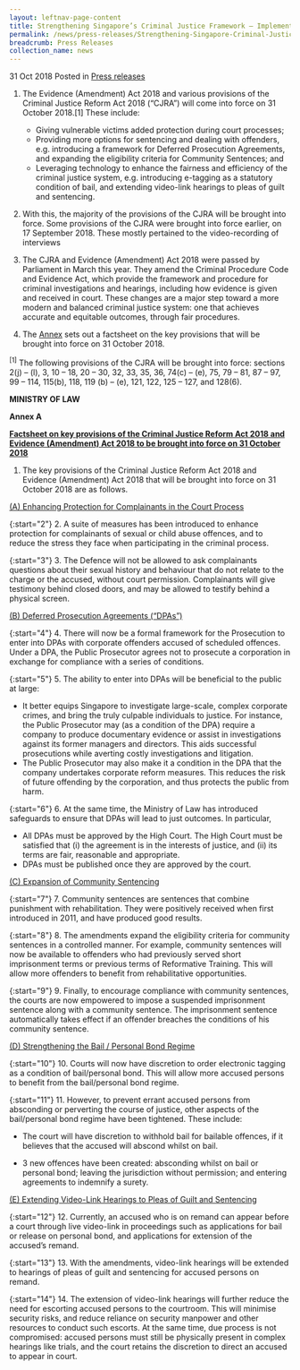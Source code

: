 ```yaml
---
layout: leftnav-page-content
title: Strengthening Singapore’s Criminal Justice Framework – Implementation of Criminal Justice Reform Act 2018 and Evidence (Amendment) Act 2018 Provisions
permalink: /news/press-releases/Strengthening-Singapore-Criminal-Justice-Framework-Implementation-of-Criminal-Justice-Reform-Act-2018-and-Evidence-Amendment-Act-2018-Provisions
breadcrumb: Press Releases
collection_name: news
---
```


31 Oct 2018 Posted in [Press releases](/news/press-releases)

1.  The Evidence (Amendment) Act 2018 and various provisions of the Criminal Justice Reform Act 2018 (“CJRA”) will come into force on 31 October 2018.[1] These include:
    * Giving vulnerable victims added protection during court processes;
    * Providing more options for sentencing and dealing with offenders, e.g. introducing a framework for Deferred Prosecution Agreements, and expanding the eligibility criteria for Community Sentences; and
    * Leveraging technology to enhance the fairness and efficiency of the criminal justice system, e.g. introducing e-tagging as a statutory condition of bail, and extending video-link hearings to pleas of guilt and sentencing.

2. With this, the majority of the provisions of the CJRA will be brought into force. Some provisions of the CJRA were brought into force earlier, on 17 September 2018. These mostly pertained to the video-recording of interviews

3. The CJRA and Evidence (Amendment) Act 2018 were passed by Parliament in March this year. They amend the Criminal Procedure Code and Evidence Act, which provide the framework and procedure for criminal investigations and hearings, including how evidence is given and received in court. These changes are a major step toward a more modern and balanced criminal justice system: one that achieves accurate and equitable outcomes, through fair procedures.

4. The <u>Annex</u> sets out a factsheet on the key provisions that will be brought into force on 31 October 2018.

<sup>[1]</sup> The following provisions of the CJRA will be brought into force: sections 2(j) – (l), 3, 10 – 18, 20 – 30, 32, 33, 35, 36, 74(c) – (e), 75, 79 – 81, 87 – 97, 99 – 114, 115(b), 118, 119 (b) – (e), 121, 122, 125 – 127, and 128(6).

**MINISTRY OF LAW**

**Annex A**

**<u>Factsheet on key provisions of the Criminal Justice Reform Act 2018 and Evidence (Amendment) Act 2018 to be brought into force on 31 October 2018</u>** 

1. The key provisions of the Criminal Justice Reform Act 2018 and Evidence (Amendment) Act 2018 that will be brought into force on 31 October 2018 are as follows.

<u>(A) Enhancing Protection for Complainants in the Court Process</u>

{:start="2"}
2. A suite of measures has been introduced to enhance protection for complainants of sexual or child abuse offences, and to reduce the stress they face when participating in the criminal process.

{:start="3"}
3. The Defence will not be allowed to ask complainants questions about their sexual history and behaviour that do not relate to the charge or the accused, without court permission. Complainants will give testimony behind closed doors, and may be allowed to testify behind a physical screen.

<u>(B) Deferred Prosecution Agreements (“DPAs”)</u>

{:start="4"}
4. There will now be a formal framework for the Prosecution to enter into DPAs with corporate offenders accused of scheduled offences. Under a DPA, the Public Prosecutor agrees not to prosecute a corporation in exchange for compliance with a series of conditions.

{:start="5"}
5. The ability to enter into DPAs will be beneficial to the public at large:

* It better equips Singapore to investigate large-scale, complex corporate crimes, and bring the truly culpable individuals to justice. For instance, the Public Prosecutor may (as a condition of the DPA) require a company to produce documentary evidence or assist in investigations against its former managers and directors. This aids successful prosecutions while averting costly investigations and litigation.
* The Public Prosecutor may also make it a condition in the DPA that the company undertakes corporate reform measures. This reduces the risk of future offending by the corporation, and thus protects the public from harm.

{:start="6"}
6. At the same time, the Ministry of Law has introduced safeguards to ensure that DPAs will lead to just outcomes. In particular,

* All DPAs must be approved by the High Court. The High Court must be satisfied that (i) the agreement is in the interests of justice, and (ii) its terms are fair, reasonable and appropriate.
* DPAs must be published once they are approved by the court.

<u>(C) Expansion of Community Sentencing</u>

{:start="7"}
7. Community sentences are sentences that combine punishment with rehabilitation. They were positively received when first introduced in 2011, and have produced good results.

{:start="8"}
8. The amendments expand the eligibility criteria for community sentences in a controlled manner. For example, community sentences will now be available to offenders who had previously served short imprisonment terms or previous terms of Reformative Training. This will allow more offenders to benefit from rehabilitative opportunities.

{:start="9"}
9. Finally, to encourage compliance with community sentences, the courts are now empowered to impose a suspended imprisonment sentence along with a community sentence. The imprisonment sentence automatically takes effect if an offender breaches the conditions of his community sentence.

<u>(D) Strengthening the Bail / Personal Bond Regime</u>

{:start="10"}
10. Courts will now have discretion to order electronic tagging as a condition of bail/personal bond. This will allow more accused persons to benefit from the bail/personal bond regime.

{:start="11"}
11. However, to prevent errant accused persons from absconding or perverting the course of justice, other aspects of the bail/personal bond regime have been tightened. These include:

* The court will have discretion to withhold bail for bailable offences, if it believes that the accused will abscond whilst on bail.

* 3 new offences have been created: absconding whilst on bail or personal bond; leaving the jurisdiction without permission; and entering agreements to indemnify a surety.

<u>(E) Extending Video-Link Hearings to Pleas of Guilt and Sentencing</u>

{:start="12"}
12. Currently, an accused who is on remand can appear before a court through live video-link in proceedings such as applications for bail or release on personal bond, and applications for extension of the accused’s remand.

{:start="13"}
13. With the amendments, video-link hearings will be extended to hearings of pleas of guilt and sentencing for accused persons on remand.

{:start="14"}
14. The extension of video-link hearings will further reduce the need for escorting accused persons to the courtroom. This will minimise security risks, and reduce reliance on security manpower and other resources to conduct such escorts. At the same time, due process is not compromised: accused persons must still be physically present in complex hearings like trials, and the court retains the discretion to direct an accused to appear in court.






